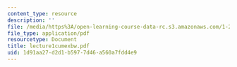 ```yaml
---
content_type: resource
description: ''
file: /media/https%3A/open-learning-course-data-rc.s3.amazonaws.com/1-225j-transportation-flow-systems-fall-2002/1d91aa27d2d1b5977d46a560a7fdd4e9_lecture1cumexbw.pdf
file_type: application/pdf
resourcetype: Document
title: lecture1cumexbw.pdf
uid: 1d91aa27-d2d1-b597-7d46-a560a7fdd4e9
---
```

